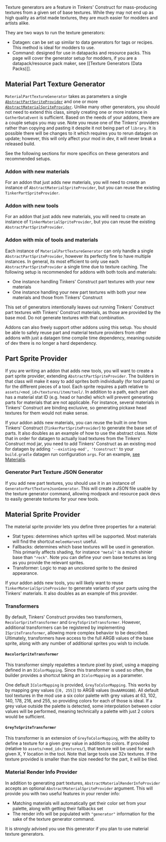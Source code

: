 Texture generators are a feature in Tinkers' Construct for mass-producing textures from a given set of base textures. While they may not end up as high quality as artist made textures, they are much easier for modders and artists alike.

They are two ways to run the texture generators:
* Datagen: can be set up similar to data generators for tags or recipes. This method is ideal for modders to use.
* Command: designed for use in datapacks and resource packs. This page will cover the generator setup for modders, if you are a datapack/resource pack maker, see [[Texture Generators (Data Packs)]].

## Material Part Texture Generator

`MaterialPartTextureGenerator` takes as parameters a single [`AbstractPartSpriteProvider`](#part-sprite-provider) and one or more [`AbstractMaterialSpriteProvider`](#material-sprite-provider). Unlike many other generators, you should not need to extend this class, simply creating one or more instance in `GatherDataEvent` is sufficient. Based on the needs of your addons, there are a couple setups you may use. Note you reuse one of the Tinkers' providers rather than copying and pasting it despite it not being part of `library`. It is possible there will be changes to it which requires you to rerun datagen on update; however, this will only affect your mod in dev, it will never break a released build.

See the following sections for more specifics on these generators and recommended setups.

### Addon with new materials

For an addon that just adds new materials, you will need to create an instance of `AbstractMaterialSpriteProvider`, but you can reuse the existing `TinkerPartSpriteProvider`.

### Addon with new tools

For an addon that just adds new materials, you will need to create an instance of `TinkerMaterialSpriteProvider`, but you can reuse the existing `AbstractPartSpriteProvider`.

### Addon with mix of tools and materials

Each instance of `MaterialPartTextureGenerator` can only handle a single `AbstractPartSpriteProvider`, however its perfectly fine to have multiple instances. In general, its most efficient to only use each `AbstractPartSpriteProvider` a single time due to texture caching. The following setup is recommended for addons with both tools and materials:

* One instance handling Tinkers' Construct part textures with your new materials
* One instance handling your new part textures with both your new materials and those from Tinkers' Construct

This set of generators intentionally leaves out running Tinkers' Construct part textures with Tinkers' Construct materials, as those are provided by the base mod. Do not generate textures with that combination.

Addons can also freely support other addons using this setup. You should be able to safely reuse part and material texture providers from other addons with just a datagen time compile time dependency, meaning outside of dev there is no longer a hard dependency.

## Part Sprite Provider

If you are writing an addon that adds new tools, you will want to create a part sprite provider, extending `AbstractPartSpriteProvider`. The builders in that class will make it easy to add sprites both individually (for tool parts) or for the different pieces of a tool. Each sprite requires a path relative to `assets/<mod_id>/textures/item/tool/`. In addition to a path, each part also has a material stat ID (e.g. head or handle) which will prevent generating parts for materials that are not applicable. For instance, several materials in Tinkers' Construct are binding exclusive, so generating pickaxe head textures for them would not make sense.

If your addon adds new materials, you can reuse the built in one from Tinkers' Construct (`TinkerPartSpriteProvider`) to generate the base set of parts. It also doubles as an example of how to use the abstract class. Note that in order for datagen to actually load textures from the Tinkers' Construct mod jar, you need to add Tinkers' Construct as an existing mod for datagen by adding `'--existing-mod', 'tconstruct'` to your `build.gradle` datagen run configuration `args`. For an example, [see Materialis](https://github.com/RCXcrafter/Materialis/blob/10358fdbc22eb9d952b587eb540246049b50fd2c/build.gradle#L121).

### Generator Part Texture JSON Generator

If you add new part textures, you should use it in an instance of `GeneratorPartTextureJsonGenerator`. This will create a JSON file usable by the texture generator command, allowing modpack and resource pack devs to easily generate textures for your new tools.

## Material Sprite Provider

The material sprite provider lets you define three properties for a material:
* Stat types: determines which sprites will be supported. Most materials will find the shortcut `meleeHarvest` useful.
* Fallbacks: determines which base textures will be used in generation. This primarily affects shading, for instance `"metal"` is a much shinier base than `"rock"`. Note you can define your own base textures as long as you provide the relevant sprites.
* Transformer: Logic to map an uncolored sprite to the desired appearance.

If your addon adds new tools, you will likely want to reuse `TinkerMaterialSpriteProvider` to generate variants of your parts using the Tinkers' materials. It also doubles as an example of this provider.

### Transformers

By default, Tinkers' Construct provides two transformers, `RecolorSpriteTransformer` and `GreyToSpriteTransformer`. However, additional transformers can be registered by implementing `ISpriteTransformer`, allowing more complex behavior to be described. Ultimately, transformers have access to the full ARGB values of the base sprite, along with any number of additional sprites you wish to include.

#### `RecolorSpriteTransformer`

This transformer simply repalettes a texture pixel by pixel, using a mapping defined in an `IColorMapping`. Since this transformer is used so often, the builder provides a shortcut taking an `IColorMapping` as a parameter.

One default `IColorMapping` is provided, `GreyToColorMapping`. This works by by mapping grey values (`[0, 255]`) to ARGB values (`0xAARRGGBB`). All default tool textures in the mod use a six color palette with grey values at 63, 102, 140, 178, 216, and 255, so providing colors for each of those is ideal. If a grey value outside the palette is detected, some interpolation between color values will be performed, meaning technically a palette with just 2 colors would be sufficient.

#### `GreyToSpriteTransformer`

This transformer is an extension of `GreyToColorMapping`, with the ability to define a texture for a given grey value in addition to colors. If provided (relative to `assets/<mod_id>/textures/`), that texture will be used for each given X, Y location in the tool. Note that large tools use 32x textures. If the texture provided is smaller than the size needed for the part, it will be tiled.

### Material Render Info Provider

In addition to generating part textures, `AbstractMaterialRenderInfoProvider` accepts an optional `AbstractMaterialSpriteProvider` argument. This will provide you with two useful features in your render info:

* Matching materials will automatically get their color set from your palette, along with getting their fallbacks set
* The render info will be populated with `"generator"` information for the sake of the texture generator command.

It is strongly advised you use this generator if you plan to use material texture generators.